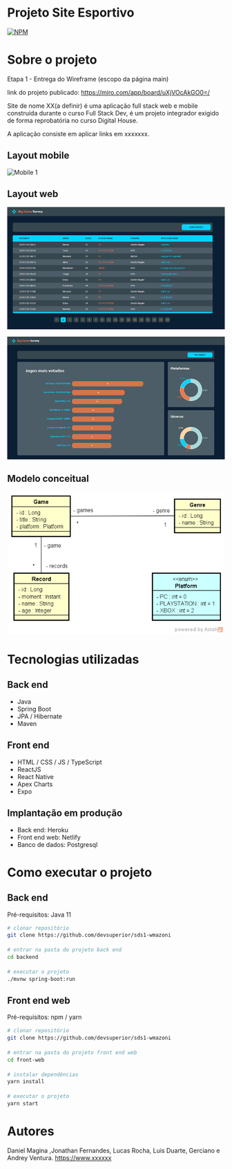 # Projeto Site Esportivo
[![NPM](https://img.shields.io/npm/l/react)](https://github.com/danielmagina/read/blob/main/LICENSE) 

# Sobre o projeto 

Etapa 1 - Entrega do Wireframe (escopo da página main)


link do projeto publicado:
https://miro.com/app/board/uXjVOcAkGO0=/

Site de nome XX(a definir) é uma aplicação full stack web e mobile construída durante o curso Full Stack Dev, é um projeto integrador exigido de forma reprobatória no curso Digital House.

A aplicação consiste em aplicar links em xxxxxxx.

## Layout mobile
![Mobile 1](https://miro.com/app/board/uXjVOcAkGO0=/)

## Layout web
![Web 1](https://github.com/acenelio/assets/raw/main/sds1/web1.png)

![Web 2](https://github.com/acenelio/assets/raw/main/sds1/web2.png)

## Modelo conceitual
![Modelo Conceitual](https://github.com/acenelio/assets/raw/main/sds1/modelo-conceitual.png)

# Tecnologias utilizadas
## Back end
- Java
- Spring Boot
- JPA / Hibernate
- Maven
## Front end
- HTML / CSS / JS / TypeScript
- ReactJS
- React Native
- Apex Charts
- Expo
## Implantação em produção
- Back end: Heroku
- Front end web: Netlify
- Banco de dados: Postgresql

# Como executar o projeto

## Back end
Pré-requisitos: Java 11

```bash
# clonar repositório
git clone https://github.com/devsuperior/sds1-wmazoni

# entrar na pasta do projeto back end
cd backend

# executar o projeto
./mvnw spring-boot:run
```

## Front end web
Pré-requisitos: npm / yarn

```bash
# clonar repositório
git clone https://github.com/devsuperior/sds1-wmazoni

# entrar na pasta do projeto front end web
cd front-web

# instalar dependências
yarn install

# executar o projeto
yarn start
```

# Autores

Daniel Magina ,Jonathan Fernandes, Lucas Rocha, Luis Duarte, Gerciano e Andrey Ventura. 
https://www.xxxxxx

